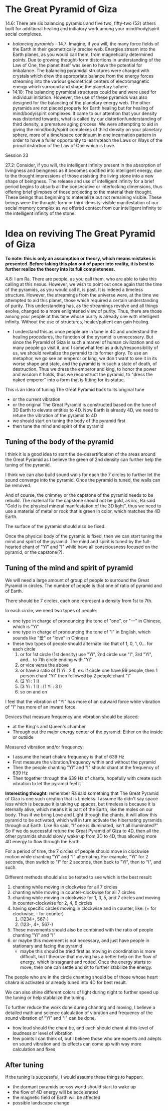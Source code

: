 # The Great Pyramid of Giza
14.6: There are six balancing pyramids and five two, fifty-two (52) others built for additional healing and initiatory work among your mind/body/spirit social complexes.
- *balancing pyramids* - 14.7: Imagine, if you will, the many force fields of the Earth in their geometrically precise web. Energies stream into the Earth planes, as you would call them, from magnetically determined points. Due to growing thought-form distortions in understanding of the Law of One, the planet itself was seen to have the potential for imbalance. The balancing pyramidal structures were charged with crystals which drew the appropriate balance from the energy forces streaming into the various geometrical centers of electromagnetic energy which surround and shape the planetary sphere.
- 14.10: The balancing pyramidal structures could be and were used for individual initiation. However, the use of these pyramids was also designed for the balancing of the planetary energy web. The other pyramids are not placed properly for Earth healing but for healing of mind/body/spirit complexes. It came to our attention that your density was distorted towards, what is called by our distortion/understanding of third density, a premature aging process. We were attempting to aid in giving the mind/body/spirit complexes of third density on your planetary sphere, more of a time/space continuum in one incarnation pattern in order to have a fuller opportunity to learn/teach the Laws or Ways of the primal distortion of the Law of One which is Love.

Session 23

27.2: Consider, if you will, the intelligent infinity present in the absorption of livingness and beingness as it becomes codified into intelligent energy, due to the thought impressions of those assisting the living stone into a new shape of beingness. The release and use of intelligent infinity for a brief period begins to absorb all the consecutive or interlocking dimensions, thus offering brief glimpses of those projecting to the material their thought. These beings thus beginning to materialize but not remaining visible. These beings were the thought-form or third-density-visible manifestation of our social memory complex as we offered contact from our intelligent infinity to the intelligent infinity of the stone.
# Idea on reviving The Great Pyramid of Giza
**To note: this is only an assumption or theory, which means mistakes is presented. Before taking this plan out of paper into reality, it is best to further realize the theory into its full completeness.**

4.8: I am Ra. There are people, as you call them, who are able to take this calling at this nexus. However, we wish to point out once again that the time of the pyramids, as you would call it, is past. It is indeed a timeless structure. However, the streamings from the universe were, at the time we attempted to aid this planet, those which required a certain understanding of purity. This understanding has, as the streamings revolve and all things evolve, changed to a more enlightened view of purity. Thus, there are those among your people at this time whose purity is already one with intelligent infinity. Without the use of structures, healer/patient can gain healing.
- I understand this as once people are in tune in 4D and understand the healing procedures, the function of the pyramid is unnecessary. But since the Pyramid of Giza is such a marvel of human civilization and so many people go visit it, and I somewhat feel as a duty/responsibility of us, we should revitalize the pyramid to its former glory. To use an metaphor, we go see an emperor or king, we don't want to see it in its worse shape and state, and the pyramid is in such a state of death, of destruction. Thus we dress the emperor and king, to honor the power and wisdom it holds, thus we reconstruct the pyramid, to "dress the naked emperor" into a form that is fitting for its statue.

This is an idea of tuning The Great Pyramid back to its original tune 
- or the current vibration
- or the original The Great Pyramid is constructed based on the tune of 3D Earth to elevate entities to 4D. Now Earth is already 4D, we need to retune the vibration of the pyramid to 4D 
- we should start on tuning the body of the pyramid first
- then tune the mind and spirit of the pyramid
## Tuning of the body of the pyramid
I think it is a good idea to start the de-desertification of the areas around the Great Pyramid as I believe the green of 2nd density can further help the tuning of the pyramid.

I think we can also build sound walls for each the 7 circles to further let the sound converge into the pyramid. Once the pyramid is tuned, the walls can be removed.

And of course, the chimney or the capstone of the pyramid needs to be rebuild. The material for the capstone should not be gold, as iirc, Ra said "Gold is the physical mineral manifestation of the 3D light", thus we need to use a material of metal or rock that is green in color, which matches the 4D Earth.

The surface of the pyramid should also be fixed.

Once the physical body of the pyramid is fixed, then we can start tuning the mind and spirit of the pyramid. The mind and spirit is tuned by the full-hearted chant of "Yi" and "I" while have all consciousness focused on the pyramid, or the capstone(?).
## Tuning of the mind and spirit of pyramid
We will need a large amount of group of people to surround the Great Pyramid in circles. The number of people is that one of ratio of pyramid and of Earth.

There should be 7 circles, each one represent a density from 1st to 7th.

In each circle, we need two types of people:
- one type in charge of pronouncing the tone of "one", or "一" in Chinese, which is "Yi"
- one type in charge of pronouncing the tone of "I" in English, which sounds like "爱" or "love" in Chinese
- these two types of people should alternate like that of 1, 0, 1, 0... for each circle
	1. or for 1st circle (1st density) use "Yi", 2nd circle use "I", 3rd "Yi", and... to 7th circle ending with "Yi"
	2. or vice verse the above
	3. or have a ratio of (1 Yi : 2 I), ex: if circle one have 99 people, then 1 person chant "Yi" then followed by 2 people chant "I"
	4. (2 Yi : 1 I)
	5. (3 Yi : 1 I) : (1 Yi : 3 I)
	6. so on and on

I feel that the vibration of "Yi" has more of an outward force while vibration of "I" has more of an inward force.

Devices that measure frequency and vibration should be placed:
- at the King's and Queen's chamber
- Through out the major energy center of the pyramid. Either on the inside or outside

Measured vibration and/or frequency:
- I assume the heart chakra frequency is that of 639 Hz
- First measure the vibration/frequency within and without the pyramid
- Then the people chanting "Yi" and "I" should chant at the frequency of 639 Hz
- Then together through the 639 Hz of chants, hopefully with create such vibration to let the pyramid feel it

**Interesting thought**: remember Ra said something that The Great Pyramid of Giza is one such creation that is timeless. I assume Ra didn't say space less which is because it is taking up spaces, but timeless is because it is eternally alive, which means it is part of the Earth, like the moles on our body. Thus if we bring Love and Light through the chants, it will allow this pyramid to be activated, which will in turn activate the hibernating pyramids through out Earth. Like Ra said, "If one is illuminated, isn't all illuminated?" So if we do successful retune the Great Pyramid of Giza to 4D, then all the other pyramids should slowly wake up from 3D to 4D, thus allowing more 4D energy to flow through the Earth.

For a period of time, the 7 circles of people should move in clockwise motion while chanting "Yi" and "I" alternating. For example, "Yi" for 2 seconds, then switch to "I" for 2 seconds, then back to "Yi", then to "I", and such.

Different methods should also be tested to see which is the best result:
1. chanting while moving in clockwise for all 7 circles
2. chanting while moving in counter-clockwise for all 7 circles
3. chanting while moving in clockwise for 1, 3, 5, and 7 circles and moving in counter-clockwise for 2, 4, 6 circles
4. having specific circles moving in clockwise and in counter, like: (+ for clockwise, - for counter)
	1. (1234+, 567-)
	2. (123-, 4+, 567-)
5. These movements should also be combined with the ratio of people chanting "Yi" and "I"
6. or maybe this movement is not necessary, and just have people in stationary and facing the pyramid
	- maybe this should be tried first as moving in coordination is more difficult, but I theorize that moving has a better help on the flow of energy, which is stagnant and rotted. Once the energy starts to move, then one can settle and sit to further stabilize the energy.

The people who are in the circle chanting should be of those whose heart chakra is activated or already tuned into 4D for best result.

We can also shine different colors of light during night to further speed up the tuning or help stablalize the tuning.

To further reduce the work done during chanting and moving, I believe a detailed math and science calculation of vibration and frequency of the sound vibration of "Yi" and "I" can be done.
- how loud should the chant be, and each should chant at this level of loudness or level of vibration
- few points I can think of, but I believe those who are experts and adepts on sound vibration and its effects can come up with way more calculation and fixes
## After tuning
If the tuning is successful, I would assume these things to happen:
- the dormant pyramids across world should start to wake up
- the flow of 4D energy will be accelerated 
- the magnetic field of Earth will be affected
- possible landscape change 